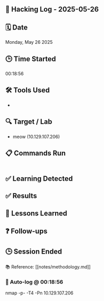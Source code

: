 ## 🧠 Hacking Log - 2025-05-26

## 🗓 Date  
Monday, May 26 2025

## 🕒 Time Started  
00:18:56

## 🛠 Tools Used  
- 

## 🔍 Target / Lab  
- meow (10.129.107.206)

## 📋 Commands Run
```bash

```

## ✅ Learning Detected

## ✅ Results

## 🧠 Lessons Learned

## ❓ Follow-ups

## 🕒 Session Ended

📚 Reference: [[notes/methodology.md]]

### 🔧 Auto-log @ 00:18:56
nmap -p- -T4 -Pn 10.129.107.206
